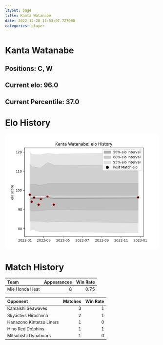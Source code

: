 ```yaml
---  
layout: page  
title: Kanta Watanabe  
date: 2022-12-28 12:53:07.727000  
categories: player  
---
```

# Kanta Watanabe

## Positions: C, W

## Current elo: 96.0

## Current Percentile: 37.0

# Elo History


![elo history](history_KantaWatanabe.png)
# Match History


| Team           |   Appearances |   Win Rate |
|:---------------|--------------:|-----------:|
| Mie Honda Heat |             8 |       0.75 |

| Opponent                 |   Matches |   Win Rate |
|:-------------------------|----------:|-----------:|
| Kamaishi Seawaves        |         3 |          1 |
| Skyactivs Hiroshima      |         2 |          1 |
| Hanazono Kintetsu Liners |         1 |          0 |
| Hino Red Dolphins        |         1 |          1 |
| Mitsubishi Dynaboars     |         1 |          0 |